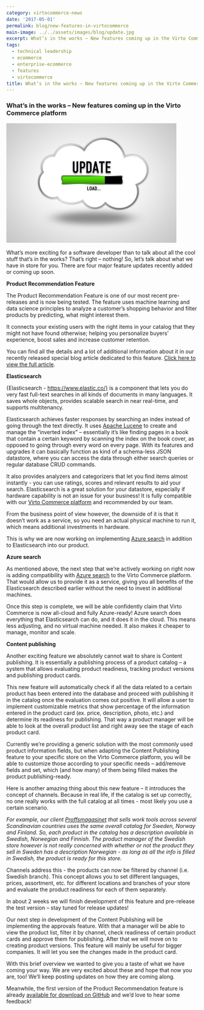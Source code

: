 ```yaml
---
category: virtocommerce-news
date: '2017-05-01'
permalink: blog/new-features-in-virtocommerce
main-image: ../../assets/images/blog/update.jpg
excerpt: What’s in the works – New features coming up in the Virto Commerce platform.
tags:
  - technical leadership
  - ecommerce
  - enterprise-ecommerce
  - features
  - virtocommerce
title: What’s in the works – New features coming up in the Virto Commerce platform
---
```

### What’s in the works – New features coming up in the Virto Commerce platform 
<img src='../../assets/images/blog/update.jpg'>

What’s more exciting for a software developer than to talk about all the cool stuff that’s in the works? That’s right – nothing! So, let’s talk about what we have in store for you. There are four major feature updates recently added or coming up soon. 

**Product Recommendation Feature**

The Product Recommendation Feature is one of our most recent pre-releases and is now being tested. The feature uses machine learning and data science principles to analyze a customer’s shopping behavior and filter products by predicting, what might interest them. 

It connects your existing users with the right items in your catalog that they might not have found otherwise; helping you personalize buyers’ experience, boost sales and increase customer retention.

You can find all the details and a lot of additional information about it in our recently released special blog article dedicated to this feature. [Click here to view the full article]( https://virtocommerce.com/blog/virtocommerce-releases-product-recommendation).

**Elasticsearch**

{Elasticsearch - https://www.elastic.co/} is a component that lets you do very fast full-text searches in all kinds of documents in many languages. It saves whole objects, provides scalable search in near real-time, and supports multitenancy. 

Elasticsearch achieves faster responses by searching an index instead of going through the text directly. It uses [Apache Lucene](https://lucene.apache.org/) to create and manage the “inverted index” – essentially it’s like finding pages in a book that contain a certain keyword by scanning the index on the book cover, as opposed to going through every word on every page. With its features and upgrades it can basically function as kind of a schema-less JSON datastore, where you can access the data through either search queries or regular database CRUD commands.

It also provides analyzers and categorizers that let you find items almost instantly - you can use ratings, scores and relevant results to aid your search. 
Elasticsearch is a great solution for your datastore, especially if hardware capability is not an issue for your business! It is fully compatible with our <a href="{{ '/b2b-ecommerce-platform' | absolute_url }}">Virto Commerce platform</a> and recommended by our team. 

From the business point of view however, the downside of it is that it doesn’t work as a service, so you need an actual physical machine to run it, which means additional investments in hardware.

This is why we are now working on implementing [Azure search](https://azure.microsoft.com/en-us/services/search/) in addition to Elasticsearch into our product.

**Azure search**

As mentioned above, the next step that we’re actively working on right now is adding compatibility with [Azure search](https://azure.microsoft.com/en-us/services/search/) to the Virto Commerce platform. That would allow us to provide it as a service, giving you all benefits of the Elasticsearch described earlier without the need to invest in additional machines. 

Once this step is complete, we will be able confidently claim that Virto Commerce is now all-cloud and fully Azure-ready! 
Azure search does everything that Elasticsearch can do, and it does it in the cloud. This means less adjusting, and no virtual machine needed. It also makes it cheaper to manage, monitor and scale. 

**Content publishing**

Another exciting feature we absolutely cannot wait to share is Content publishing. It is essentially a publishing process of a product catalog – a system that allows evaluating product readiness, tracking product versions and publishing product cards. 

This new feature will automatically check if all the data related to a certain product has been entered into the database and proceed with publishing it in the catalog once the evaluation comes out positive. It will allow a user to implement customizable metrics that show percentage of the information entered in the product card (ex. price, description, photo, etc.) and determine its readiness for publishing. That way a product manager will be able to look at the overall product list and right away see the stage of each product card.

Currently we’re providing a generic solution with the most commonly used product information fields, but when adapting the Content Publishing feature to your specific store on the Virto Commerce platform, you will be able to customize those according to your specific needs – add/remove fields and set, which (and how many) of them being filled makes the product publishing-ready.

Here is another amazing thing about this new feature – it introduces the concept of channels. Because in real life, if the catalog is set up correctly, no one really works with the full catalog at all times - most likely you use a certain scenario.

*For example, our client [Proffsmagasinet](http://www.proffsmagasinet.se/) that sells work tools across several Scandinavian countries uses the same overall catalog for Sweden, Norway and Finland. So, each product in the catalog has a description available in Swedish, Norwegian and Finnish. The product manager of the Swedish store however is not really concerned with whether or not the product they sell in Sweden has a description Norwegian - as long as all the info is filled in Swedish, the product is ready for this store.* 

Channels address this - the products can now be filtered by channel (i.e. Swedish branch). This concept allows you to set different languages, prices, assortment, etc. for different locations and branches of your store and evaluate the product readiness for each of them separately.

In about 2 weeks we will finish development of this feature and pre-release the test version – stay tuned for release updates! 

Our next step in development of the Content Publishing will be implementing the approvals feature. With that a manager will be able to view the product list, filter it by channel, check readiness of certain product cards and approve them for publishing. After that we will move on to creating product versions. This feature will mainly be useful for bigger companies. It will let you see the changes made in the product card.

With this brief overview we wanted to give you a taste of what we have coming your way. We are very excited about these and hope that now you are, too! We’ll keep posting updates on how they are coming along. 

Meanwhile, the first version of the Product Recommendation feature is already [available for download on GitHub](https://github.com/VirtoCommerce/vc-module-product-recommendations) and we’d love to hear some feedback!

